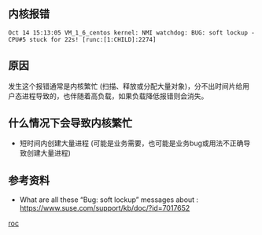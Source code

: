 ## 内核报错

```log
Oct 14 15:13:05 VM_1_6_centos kernel: NMI watchdog: BUG: soft lockup - CPU#5 stuck for 22s! [runc:[1:CHILD]:2274]
```

## 原因

发生这个报错通常是内核繁忙 (扫描、释放或分配大量对象)，分不出时间片给用户态进程导致的，也伴随着高负载，如果负载降低报错则会消失。

## 什么情况下会导致内核繁忙

- 短时间内创建大量进程 (可能是业务需要，也可能是业务bug或用法不正确导致创建大量进程)

## 参考资料

- What are all these “Bug: soft lockup” messages about : https://www.suse.com/support/kb/doc/?id=7017652

 [roc](https://imroc.io/)